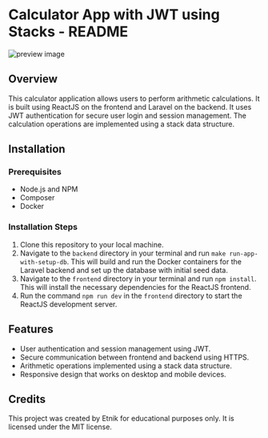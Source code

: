 <div>
   <h1>Calculator App with JWT using Stacks - README</h1>
<img alt="preview image" src="https://i.imgur.com/LJSCdvH.png" />   
<h2>Overview</h2>
   <p>This calculator application allows users to perform arithmetic calculations. It is built using ReactJS on the frontend and Laravel on the backend. It uses JWT authentication for secure user login and session management. The calculation operations are implemented using a stack data structure.</p>
   <h2>Installation</h2>
   <h3>Prerequisites</h3>
   <ul>
      <li>Node.js and NPM</li>
      <li>Composer</li>
      <li>Docker</li>
   </ul>
   <h3>Installation Steps</h3>
   <ol>
      <li>Clone this repository to your local machine.</li>
      <li>Navigate to the <code>backend</code> directory in your terminal and run <code>make run-app-with-setup-db</code>. This will build and run the Docker containers for the Laravel backend and set up the database with initial seed data.</li>
      <li>Navigate to the <code>frontend</code> directory in your terminal and run <code>npm install</code>. This will install the necessary dependencies for the ReactJS frontend.</li>
      <li>Run the command <code>npm run dev</code> in the <code>frontend</code> directory to start the ReactJS development server.</li>
   </ol>
   <h2>Features</h2>
   <ul>
      <li>User authentication and session management using JWT.</li>
      <li>Secure communication between frontend and backend using HTTPS.</li>
      <li>Arithmetic operations implemented using a stack data structure.</li>
      <li>Responsive design that works on desktop and mobile devices.</li>
   </ul>
   <h2>Credits</h2>
   <p>This project was created by Etnik for educational purposes only. It is licensed under the MIT license.</p>
</div>